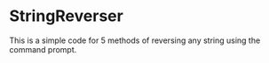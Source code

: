 # StringReverser

This is a simple code for 5 methods of reversing any string using the command prompt.
